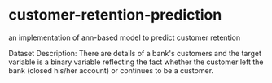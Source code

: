 # customer-retention-prediction
an implementation of ann-based model to predict customer retention

Dataset Description:
There are details of a bank&#39;s customers and the target variable is a binary variable reflecting the fact whether the customer left the bank (closed his/her account) or continues to be a customer.
